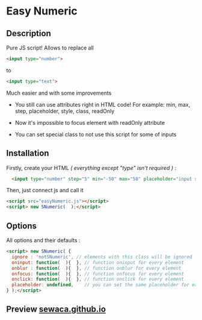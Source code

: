 # Easy Numeric

## Description
Pure JS script!
Allows to replace all
```html
<input type="number">
```
to
```html
<input type="text">
```
Much easier and with some improvements

- You still can use attributes right in HTML code! For example: min, max, step, placeholder, style, class, readOnly

- Now it's impossible to focus element with readOnly attribute

- You can set special class to not use this script for some of inputs

## Installation
Firstly, create your HTML _( everything except "type" isn't required )_ :
```html
  <input type="number" step="5" min="-50" max="50" placeholder="input something" class="a b c d e">
```
Then, just connect js and call it
```html
<script src="easyNumeric.js"></script>
<script> new SNumeric(  );</script>
```

## Options
All options and their defaults :
```html
<script> new SNumeric( {
  ignore : 'notSNumeric', // elements with this class will be ignored
  oninput: function(  ){  }, // function oninput for every element
  onblur : function(  ){  }, // function onblur for every element
  onfocus: function(  ){  }, // function onfocus for every element
  onclick: function(  ){  }, // function onclick for every element
  placeholder: undefined,    // you can set the same placeholder for each input
} );</script>
```

## Preview [sewaca.github.io](https://sewaca.github.io/easyNumeric)
